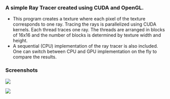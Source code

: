 ### A simple Ray Tracer created using CUDA and OpenGL.

- This program creates a texture where each pixel of the texture corresponds to one ray. Tracing the rays is parallelized using CUDA kernels. Each thread traces one ray. The threads are arranged in blocks of 16x16 and the number of blocks is determined by texture width and height.
- A sequential (CPU) implementation of the ray tracer is also included. One can switch between CPU and GPU implementation on the fly to compare the results.



### Screenshots


![](/Screenshot_1.png)

![](/Screenshot_2.png)
